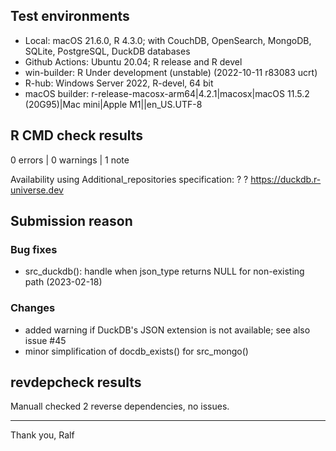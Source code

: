 ## Test environments

* Local: macOS 21.6.0, R 4.3.0; with CouchDB, OpenSearch, MongoDB, SQLite, PostgreSQL, DuckDB databases
* Github Actions: Ubuntu 20.04; R release and R devel
* win-builder: R Under development (unstable) (2022-10-11 r83083 ucrt)
* R-hub: Windows Server 2022, R-devel, 64 bit
* macOS builder: r-release-macosx-arm64|4.2.1|macosx|macOS 11.5.2 (20G95)|Mac mini|Apple M1||en_US.UTF-8

## R CMD check results

0 errors | 0 warnings | 1 note

Availability using Additional_repositories specification:
  ?   ?   https://duckdb.r-universe.dev

## Submission reason

### Bug fixes

* src_duckdb(): handle when json_type returns NULL for non-existing path (2023-02-18)

### Changes

* added warning if DuckDB's JSON extension is not available; see also issue #45
* minor simplification of docdb_exists() for src_mongo()

## revdepcheck results

Manuall checked 2 reverse dependencies, no issues.

--------

Thank you,
Ralf
